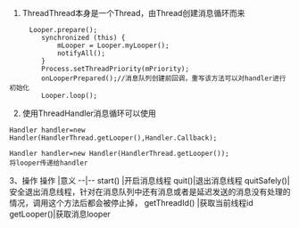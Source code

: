 1. ThreadThread本身是一个Thread，由Thread创建消息循环而来
```
     Looper.prepare();
        synchronized (this) {
            mLooper = Looper.myLooper();
            notifyAll();
        }
        Process.setThreadPriority(mPriority);
        onLooperPrepared();//消息队列创建前回调，重写该方法可以对handler进行初始化
        Looper.loop();
```

2. 使用ThreadHandler消息循环可以使用


```
Handler handler=new Handler(HandlerThread.getLooper(),Handler.Callback);

Handler handler=new Handler(HandlerThread.getLooper());
将looper传递给handler
```
3、操作
操作 |意义
--|--
start() |开启消息线程
quit()|退出消息线程
quitSafely()|安全退出消息线程，针对在消息队列中还有消息或者是延迟发送的消息没有处理的情况，调用这个方法后都会被停止掉，
getThreadId() |获取当前线程id
getLooper()|获取消息looper
